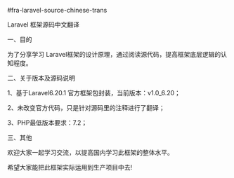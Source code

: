 
#fra-laravel-source-chinese-trans

Laravel 框架源码中文翻译


一、目的

为了分享学习 Laravel框架的设计原理，通过阅读源代码，提高框架底层逻辑的认知程度。

二、关于版本及源码说明

1、基于Laravel6.20.1 官方框架包封装，当前版本：v1.0_6.20； 

2、未改变官方代码，只是针对源码里的注释进行了翻译； 

3、PHP最低版本要求：7.2； 


三、其他

欢迎大家一起学习交流，以提高国内学习此框架的整体水平。

希望大家能把此框架实际运用到生产项目中去!
